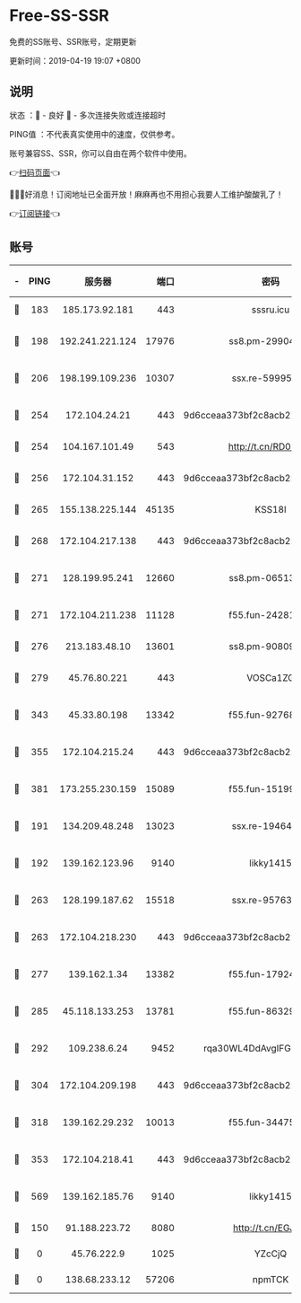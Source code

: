 # Free-SS-SSR

免费的SS账号、SSR账号，定期更新

更新时间：2019-04-19 19:07 +0800

## 说明

状态     ：🙂 - 良好 🙁 - 多次连接失败或连接超时

PING值   ：不代表真实使用中的速度，仅供参考。

账号兼容SS、SSR，你可以自由在两个软件中使用。

👉[扫码页面](https://liesauer.github.io/Free-SS-SSR/)👈

🎉🎉🎉好消息！订阅地址已全面开放！麻麻再也不用担心我要人工维护酸酸乳了！

👉[订阅链接](https://www.liesauer.net/yogurt/subscribe?ACCESS_TOKEN=DAYxR3mMaZAsaqUb)👈

## 账号

|-|PING|服务器|端口|密码|加密方式|区域|
|:----:|:----:|:-----:|-----:|:----:|:----:|:----:|
|🙂|183|185.173.92.181|443|sssru.icu|rc4-md5|RU|
|🙂|198|192.241.221.124|17976|ss8.pm-29904463|aes-256-cfb|US|
|🙂|206|198.199.109.236|10307|ssx.re-59995602|aes-256-cfb|US|
|🙂|254|172.104.24.21|443|9d6cceaa373bf2c8acb22e60b6a58be6|aes-256-cfb|US|
|🙂|254|104.167.101.49|543|http://t.cn/RD0D7sx|rc4-md5|CA|
|🙂|256|172.104.31.152|443|9d6cceaa373bf2c8acb22e60b6a58be6|aes-256-cfb|US|
|🙂|265|155.138.225.144|45135|KSS18l|rc4-md5|US|
|🙂|268|172.104.217.138|443|9d6cceaa373bf2c8acb22e60b6a58be6|aes-256-cfb|US|
|🙂|271|128.199.95.241|12660|ss8.pm-06513340|aes-256-cfb|SG|
|🙂|271|172.104.211.238|11128|f55.fun-24281915|aes-256-cfb|US|
|🙂|276|213.183.48.10|13601|ss8.pm-90809119|rc4-md5|RU|
|🙂|279|45.76.80.221|443|VOSCa1ZG|aes-256-cfb|DE|
|🙂|343|45.33.80.198|13342|f55.fun-92768260|aes-256-cfb|US|
|🙂|355|172.104.215.24|443|9d6cceaa373bf2c8acb22e60b6a58be6|aes-256-cfb|US|
|🙂|381|173.255.230.159|15089|f55.fun-15199879|aes-256-cfb|US|
|🙂|191|134.209.48.248|13023|ssx.re-19464728|aes-256-cfb|US|
|🙂|192|139.162.123.96|9140|likky1415|aes-256-cfb|JP|
|🙂|263|128.199.187.62|15518|ssx.re-95763300|aes-256-cfb|SG|
|🙂|263|172.104.218.230|443|9d6cceaa373bf2c8acb22e60b6a58be6|aes-256-cfb|US|
|🙂|277|139.162.1.34|13382|f55.fun-17924853|aes-256-cfb|SG|
|🙂|285|45.118.133.253|13781|f55.fun-86329122|aes-256-cfb|SG|
|🙂|292|109.238.6.24|9452|rqa30WL4DdAvgIFG6Fs3znzTa|aes-256-cfb|FR|
|🙂|304|172.104.209.198|443|9d6cceaa373bf2c8acb22e60b6a58be6|aes-256-cfb|US|
|🙂|318|139.162.29.232|10013|f55.fun-34475192|aes-256-cfb|SG|
|🙂|353|172.104.218.41|443|9d6cceaa373bf2c8acb22e60b6a58be6|aes-256-cfb|US|
|🙂|569|139.162.185.76|9140|likky1415|aes-256-cfb|DE|
|🙁|150|91.188.223.72|8080|http://t.cn/EGJIyrl|rc4-md5|RU|
|🙁|0|45.76.222.9|1025|YZcCjQ|rc4-md5|JP|
|🙁|0|138.68.233.12|57206|npmTCK|rc4-md5|US|

